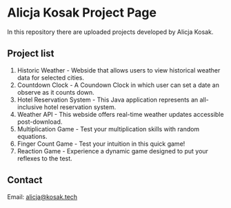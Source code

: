 # Alicja Kosak Project Page

In this repository there are uploaded projects developed by Alicja Kosak.



## Project list

1. Historic Weather - Webside that allows users to view historical weather data for selected cities.
2. Countdown Clock - A Coundown Clock in which user can set a date an observe as it counts down.
3. Hotel Reservation System - This Java application represents an all-inclusive hotel reservation system.
4. Weather API - This webside offers real-time weather updates accessible post-download.
5. Multiplication Game - Test your multiplication skills with random equations.
6. Finger Count Game - Test your intuition in this quick game!
7. Reaction Game - Experience a dynamic game designed to put your reflexes to the test.



## Contact
Email: alicja@kosak.tech
